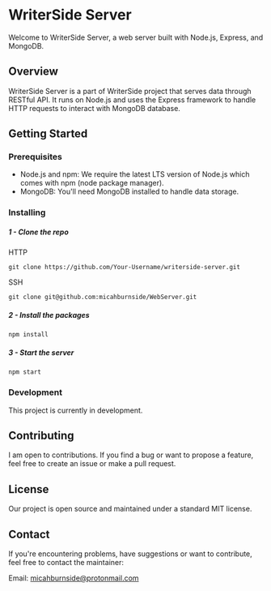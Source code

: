 # WriterSide Server

Welcome to WriterSide Server, a web server built with Node.js, Express, and MongoDB.

## Overview

WriterSide Server is a part of WriterSide project that serves data through RESTful API. It runs on Node.js and uses the Express framework to handle HTTP requests to interact with MongoDB database.

## Getting Started

### Prerequisites

- Node.js and npm: We require the latest LTS version of Node.js which comes with npm (node package manager).
- MongoDB: You'll need MongoDB installed to handle data storage.

### Installing

##### 1 - Clone the repo
HTTP
```shell
git clone https://github.com/Your-Username/writerside-server.git
```
SSH
```shell
git clone git@github.com:micahburnside/WebServer.git
```
##### 2 - Install the packages
```shell
npm install
```

##### 3 - Start the server
```shell
npm start
```

### Development

This project is currently in development.

## Contributing

I am open to contributions. If you find a bug or want to propose a feature, feel free to create an issue or make a pull request.

## License

Our project is open source and maintained under a standard MIT license.

## Contact

If you're encountering problems, have suggestions or want to contribute, feel free to contact the maintainer:

Email: [micahburnside@protonmail.com](mailto:micahburnside@protonmail.com)
